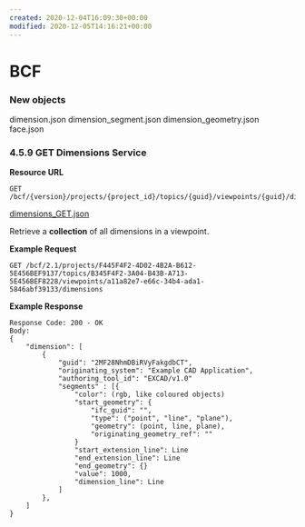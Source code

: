 ```yaml
---
created: 2020-12-04T16:09:30+00:00
modified: 2020-12-05T14:16:21+00:00
---
```


# BCF

### New objects
dimension.json
dimension_segment.json
dimension_geometry.json
face.json


### 4.5.9 GET Dimensions Service
**Resource URL**

    GET /bcf/{version}/projects/{project_id}/topics/{guid}/viewpoints/{guid}/dimensions

[dimensions_GET.json](Schemas_draft-03/Collaboration/Viewpoint/dimension_GET.json)

Retrieve a **collection** of all dimensions in a viewpoint.

**Example Request**

    GET /bcf/2.1/projects/F445F4F2-4D02-4B2A-B612-5E456BEF9137/topics/B345F4F2-3A04-B43B-A713-5E456BEF8228/viewpoints/a11a82e7-e66c-34b4-ada1-5846abf39133/dimensions

**Example Response**

    Response Code: 200 - OK
    Body:
    {
        "dimension": [
            {
                "guid": "2MF28NhmDBiRVyFakgdbCT",
                "originating_system": "Example CAD Application",
                "authoring_tool_id": "EXCAD/v1.0"
                "segments" : [{
                    "color": (rgb, like coloured objects)
                    "start_geometry": {
                        "ifc_guid": "",
                        "type": ("point", "line", "plane"),
                        "geometry": (point, line, plane),
                        "originating_geometry_ref": ""
                    }
                    "start_extension_line": Line
                    "end_extension_line": Line
                    "end_geometry": {}
                    "value": 1000,
                    "dimension_line": Line
                ]
            },
        ]
    }